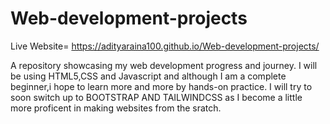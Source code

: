 # Web-development-projects
Live Website= https://adityaraina100.github.io/Web-development-projects/



A repository showcasing my web development progress and journey. I will be using HTML5,CSS and Javascript and although I am a complete beginner,i hope to learn more and more by hands-on practice. I will try to soon switch up to BOOTSTRAP AND TAILWINDCSS as I become a little more proficent in making websites from the sratch.

